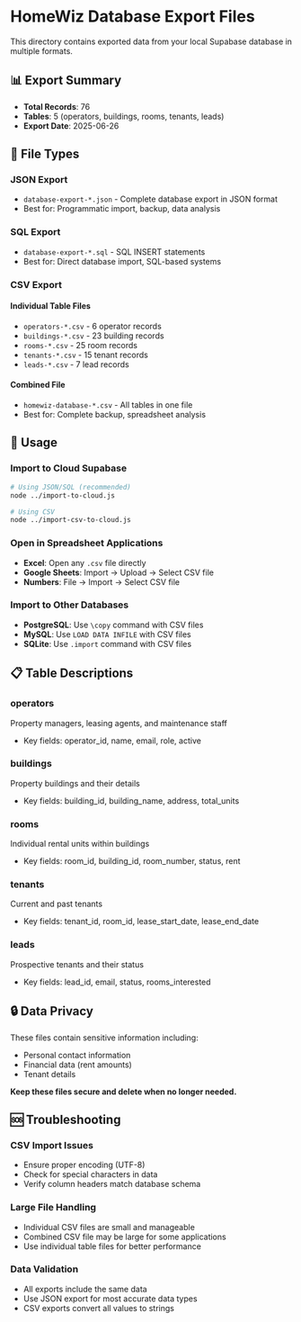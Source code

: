 # HomeWiz Database Export Files

This directory contains exported data from your local Supabase database in multiple formats.

## 📊 Export Summary
- **Total Records**: 76
- **Tables**: 5 (operators, buildings, rooms, tenants, leads)
- **Export Date**: 2025-06-26

## 📁 File Types

### JSON Export
- `database-export-*.json` - Complete database export in JSON format
- Best for: Programmatic import, backup, data analysis

### SQL Export  
- `database-export-*.sql` - SQL INSERT statements
- Best for: Direct database import, SQL-based systems

### CSV Export

#### Individual Table Files
- `operators-*.csv` - 6 operator records
- `buildings-*.csv` - 23 building records  
- `rooms-*.csv` - 25 room records
- `tenants-*.csv` - 15 tenant records
- `leads-*.csv` - 7 lead records

#### Combined File
- `homewiz-database-*.csv` - All tables in one file
- Best for: Complete backup, spreadsheet analysis

## 🔧 Usage

### Import to Cloud Supabase
```bash
# Using JSON/SQL (recommended)
node ../import-to-cloud.js

# Using CSV
node ../import-csv-to-cloud.js
```

### Open in Spreadsheet Applications
- **Excel**: Open any `.csv` file directly
- **Google Sheets**: Import → Upload → Select CSV file
- **Numbers**: File → Import → Select CSV file

### Import to Other Databases
- **PostgreSQL**: Use `\copy` command with CSV files
- **MySQL**: Use `LOAD DATA INFILE` with CSV files
- **SQLite**: Use `.import` command with CSV files

## 📋 Table Descriptions

### operators
Property managers, leasing agents, and maintenance staff
- Key fields: operator_id, name, email, role, active

### buildings  
Property buildings and their details
- Key fields: building_id, building_name, address, total_units

### rooms
Individual rental units within buildings
- Key fields: room_id, building_id, room_number, status, rent

### tenants
Current and past tenants
- Key fields: tenant_id, room_id, lease_start_date, lease_end_date

### leads
Prospective tenants and their status
- Key fields: lead_id, email, status, rooms_interested

## 🔒 Data Privacy
These files contain sensitive information including:
- Personal contact information
- Financial data (rent amounts)
- Tenant details

**Keep these files secure and delete when no longer needed.**

## 🆘 Troubleshooting

### CSV Import Issues
- Ensure proper encoding (UTF-8)
- Check for special characters in data
- Verify column headers match database schema

### Large File Handling
- Individual CSV files are small and manageable
- Combined CSV file may be large for some applications
- Use individual table files for better performance

### Data Validation
- All exports include the same data
- Use JSON export for most accurate data types
- CSV exports convert all values to strings
